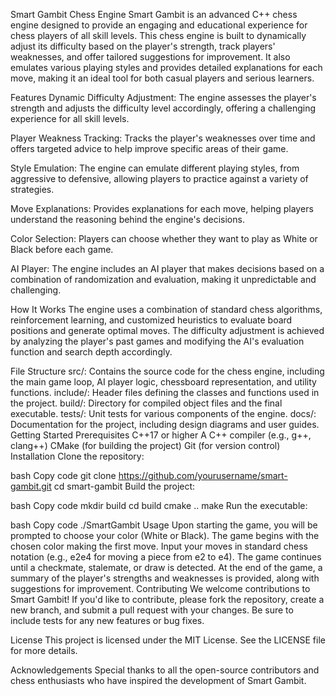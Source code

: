 Smart Gambit Chess Engine
Smart Gambit is an advanced C++ chess engine designed to provide an engaging and educational experience for chess players of all skill levels. This chess engine is built to dynamically adjust its difficulty based on the player's strength, track players' weaknesses, and offer tailored suggestions for improvement. It also emulates various playing styles and provides detailed explanations for each move, making it an ideal tool for both casual players and serious learners.

Features
Dynamic Difficulty Adjustment: The engine assesses the player's strength and adjusts the difficulty level accordingly, offering a challenging experience for all skill levels.

Player Weakness Tracking: Tracks the player's weaknesses over time and offers targeted advice to help improve specific areas of their game.

Style Emulation: The engine can emulate different playing styles, from aggressive to defensive, allowing players to practice against a variety of strategies.

Move Explanations: Provides explanations for each move, helping players understand the reasoning behind the engine's decisions.

Color Selection: Players can choose whether they want to play as White or Black before each game.

AI Player: The engine includes an AI player that makes decisions based on a combination of randomization and evaluation, making it unpredictable and challenging.

How It Works
The engine uses a combination of standard chess algorithms, reinforcement learning, and customized heuristics to evaluate board positions and generate optimal moves. The difficulty adjustment is achieved by analyzing the player's past games and modifying the AI's evaluation function and search depth accordingly.

File Structure
src/: Contains the source code for the chess engine, including the main game loop, AI player logic, chessboard representation, and utility functions.
include/: Header files defining the classes and functions used in the project.
build/: Directory for compiled object files and the final executable.
tests/: Unit tests for various components of the engine.
docs/: Documentation for the project, including design diagrams and user guides.
Getting Started
Prerequisites
C++17 or higher
A C++ compiler (e.g., g++, clang++)
CMake (for building the project)
Git (for version control)
Installation
Clone the repository:

bash
Copy code
git clone https://github.com/yourusername/smart-gambit.git
cd smart-gambit
Build the project:

bash
Copy code
mkdir build
cd build
cmake ..
make
Run the executable:

bash
Copy code
./SmartGambit
Usage
Upon starting the game, you will be prompted to choose your color (White or Black).
The game begins with the chosen color making the first move.
Input your moves in standard chess notation (e.g., e2e4 for moving a piece from e2 to e4).
The game continues until a checkmate, stalemate, or draw is detected.
At the end of the game, a summary of the player's strengths and weaknesses is provided, along with suggestions for improvement.
Contributing
We welcome contributions to Smart Gambit! If you'd like to contribute, please fork the repository, create a new branch, and submit a pull request with your changes. Be sure to include tests for any new features or bug fixes.

License
This project is licensed under the MIT License. See the LICENSE file for more details.

Acknowledgements
Special thanks to all the open-source contributors and chess enthusiasts who have inspired the development of Smart Gambit.

